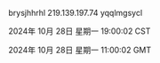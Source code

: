 brysjhhrhl 219.139.197.74 yqqlmgsycl

2024年 10月 28日 星期一 19:00:02 CST

2024年 10月 28日 星期一 11:00:02 GMT
